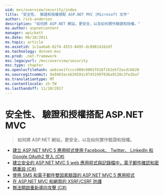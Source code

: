 ```yaml
---
uid: mvc/overview/security/index
title: "安全性、 驗證和授權搭配 ASP.NET MVC |Microsoft 文件"
author: rick-anderson
description: "如何將 ASP.NET 網站，更安全，以及如何實作驗證和授權。"
ms.author: aspnetcontent
manager: wpickett
ms.date: 08/10/2011
ms.topic: article
ms.assetid: 1c1aa6a6-82f4-4553-8495-dc99814162df
ms.technology: dotnet-mvc
ms.prod: .net-framework
msc.legacyurl: /mvc/overview/security
msc.type: chapter
ms.openlocfilehash: ae6cee1fcccc080c9865f618f162e5f2acdcb620
ms.sourcegitcommit: 9a9483aceb34591c97451997036a9120c3fe2baf
ms.translationtype: MT
ms.contentlocale: zh-TW
ms.lasthandoff: 11/10/2017
---
```

<a name="security-authentication-and-authorization-with-aspnet-mvc"></a>安全性、 驗證和授權搭配 ASP.NET MVC
====================
> 如何將 ASP.NET 網站，更安全，以及如何實作驗證和授權。


- [建立 ASP.NET MVC 5 應用程式使用 Facebook、 Twitter、 LinkedIn 和 Google OAuth2 登入 (C#)](create-an-aspnet-mvc-5-app-with-facebook-and-google-oauth2-and-openid-sign-on.md)
- [建立安全的 ASP.NET MVC 5 web 應用程式與記錄檔中，電子郵件確認和密碼重設 (C#)](create-an-aspnet-mvc-5-web-app-with-email-confirmation-and-password-reset.md)
- [使用 SMS 和電子郵件雙因素驗證的 ASP.NET MVC 5 應用程式](aspnet-mvc-5-app-with-sms-and-email-two-factor-authentication.md)
- [在 ASP.NET MVC 和網頁的 XSRF/CSRF 防護](xsrfcsrf-prevention-in-aspnet-mvc-and-web-pages.md)
- [無法開啟重新導向攻擊 (C#)](preventing-open-redirection-attacks.md)
